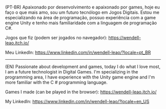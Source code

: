 (PT-BR) Apaixonado por desenvolvimento e apaixonado por games, hoje eu 
faço o que mais amo, sou um futuro tecnólogo em Jogos Digitais. Estou me 
especializando na área de programação, possuo experiência com a game engine 
Unity e tenho mais familiaridade com a linguagem de programação C#.

Jogos que fiz (podem ser jogados no navegador): https://wendell-leao.itch.io/

Meu LinkedIn: https://www.linkedin.com/in/wendell-leao/?locale=pt_BR

------------------------------------------------------------------------------------

(EN) Passionate about development and games, today I do what I love most, 
I am a future technologist in Digital Games. I'm specializing in the 
programming area, I have experience with the Unity game engine and I'm 
more familiar with the C # programming language.

Games I made (can be played in the browser): https://wendell-leao.itch.io/

My LinkedIn: https://www.linkedin.com/in/wendell-leao/?locale=en_US
